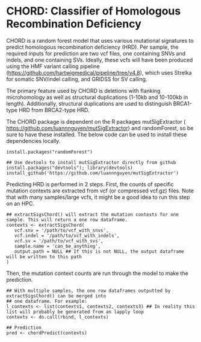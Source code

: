 # CHORD: Classifier of Homologous Recombination Deficiency

CHORD is a random forest model that uses various mutational signatures to predict homologous
recombination deficiency (HRD). Per sample, the required inputs for prediction are two vcf files,
one containing SNVs and indels, and one containing SVs. Ideally, these vcfs will have been produced
using the HMF variant calling pipeline (https://github.com/hartwigmedical/pipeline/tree/v4.8), which uses
Strelka for somatic SNV/indel calling, and GRIDSS for SV calling.

The primary feature used by CHORD is deletions with flanking microhomology as well as structural 
duplications (1-10kb and 10-100kb in length). Additionally, structural duplications are used to 
distinguish BRCA1-type HRD from BRCA2-type HRD.

The CHORD package is dependent on the R packages mutSigExtractor (
https://github.com/luannnguyen/mutSigExtractor) and randomForest, so be sure to
have these installed. The below code can be used to install these dependencies locally.
```
install.packages("randomForest")

## Use devtools to install mutSigExtractor directly from github
install.packages("devtools"); library(devtools)
install_github('https://github.com/luannnguyen/mutSigExtractor')
```

Predicting HRD is performed in 2 steps. First, the counts of specific mutation contexts are extracted from 
vcf (or compressed vcf.gz) files. Note that with many samples/large vcfs, it might be a good idea to run 
this step on an HPC.
```
## extractSigsChord() will extract the mutation contexts for one sample. This will return a one row dataframe.
contexts <- extractSigsChord(
   vcf.snv = '/path/to/vcf_with_snvs',
   vcf.indel = '/path/to/vcf_with_indels',
   vcf.sv = '/path/to/vcf_with_svs',
   sample.name = 'can_be_anything',
   output.path = NULL ## If this is not NULL, the output dataframe will be written to this path
)
```

Then, the mutation context counts are run through the model to make the prediction.
```
## With multiple samples, the one row dataframes outputted by extractSigsChord() can be merged into 
## one dataframe. For example:
l_contexts <- list(contexts1, contexts2, contexts3) ## In reality this list will probably be generated from an lapply loop
contexts <- do.call(rbind, l_contexts)

## Prediction
pred <- chordPredict(contexts)
```